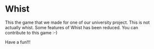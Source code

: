 # Whist
This the game that we made for one of our university project. This is not actually whist. Some features of Whist has been reduced. You can contribute to this game :-)

Have a fun!!!
